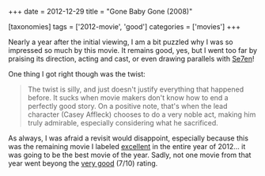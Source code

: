 +++
date = 2012-12-29
title = "Gone Baby Gone (2008)"

[taxonomies]
tags = ['2012-movie', 'good']
categories = ['movies']
+++

Nearly a year after the initial viewing, I am a bit puzzled why I was so
impressed so much by this movie. It remains good, yes, but I went too
far by praising its direction, acting and cast, or even drawing
parallels with [Se7en]!

One thing I got right though was the twist:

> The twist is silly, and just doesn\'t justify everything that happened
> before. It sucks when movie makers don\'t know how to end a perfectly
> good story. On a positive note, that\'s when the lead character (Casey
> Affleck) chooses to do a very noble act, making him truly admirable,
> especially considering what he sacrificed.

As always, I was afraid a revisit would disappoint, especially because
this was the remaining movie I labeled [excellent] in the entire year of
2012\... it was going to be the best movie of the year. Sadly, not one
movie from that year went beyong the [very good] (7/10) rating.

  [Se7en]: http://tshepang.net/se7en-1995
  [excellent]: http://tshepang.net/tag/excellent
  [very good]: http://tshepang.net/tag/good
